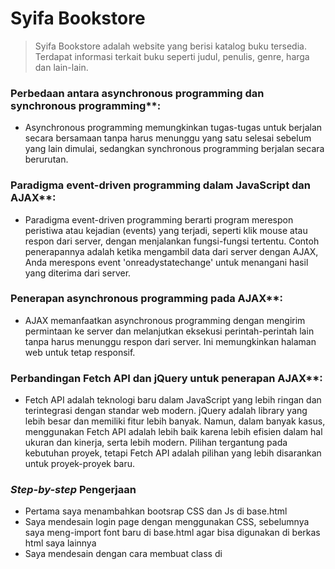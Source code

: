 # Syifa Bookstore
> Syifa Bookstore adalah website yang berisi katalog buku tersedia. Terdapat informasi terkait buku seperti judul, penulis, genre, harga dan lain-lain.

### Perbedaan antara asynchronous programming dan synchronous programming**:
   - Asynchronous programming memungkinkan tugas-tugas untuk berjalan secara bersamaan tanpa harus menunggu yang satu selesai sebelum yang lain dimulai, sedangkan synchronous programming berjalan secara berurutan.
   
### Paradigma event-driven programming dalam JavaScript dan AJAX**:
   - Paradigma event-driven programming berarti program merespon peristiwa atau kejadian (events) yang terjadi, seperti klik mouse atau respon dari server, dengan menjalankan fungsi-fungsi tertentu. Contoh penerapannya adalah ketika mengambil data dari server dengan AJAX, Anda merespons event 'onreadystatechange' untuk menangani hasil yang diterima dari server.

### Penerapan asynchronous programming pada AJAX**:
   - AJAX memanfaatkan asynchronous programming dengan mengirim permintaan ke server dan melanjutkan eksekusi perintah-perintah lain tanpa harus menunggu respon dari server. Ini memungkinkan halaman web untuk tetap responsif.

### Perbandingan Fetch API dan jQuery untuk penerapan AJAX**:
   - Fetch API adalah teknologi baru dalam JavaScript yang lebih ringan dan terintegrasi dengan standar web modern. jQuery adalah library yang lebih besar dan memiliki fitur lebih banyak. Namun, dalam banyak kasus, menggunakan Fetch API adalah lebih baik karena lebih efisien dalam hal ukuran dan kinerja, serta lebih modern. Pilihan tergantung pada kebutuhan proyek, tetapi Fetch API adalah pilihan yang lebih disarankan untuk proyek-proyek baru.

### _Step-by-step_ Pengerjaan
- Pertama saya menambahkan bootsrap CSS dan Js di base.html
- Saya mendesain login page dengan menggunakan CSS, sebelumnya saya meng-import font baru di base.html agar bisa digunakan di berkas html saya lainnya
- Saya mendesain dengan cara membuat class di <style> dan mengimplementasikannya di dalam kode
- Saya membuat navbar di main page yang berisi nama app nya dan tombol logout menggunakan bootstrap
- Terakhir saya mengerjakan bonus, caranya dengan membuat class custom row dan memanggilnya di for-loop if last row baru diimplementasikan
  





   



   
